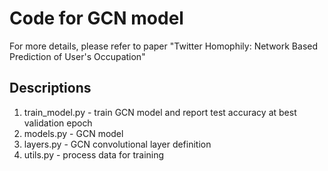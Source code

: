# Code for GCN model
For more details, please refer to paper "Twitter Homophily: Network Based Prediction of User's Occupation"

## Descriptions
1. train_model.py - train GCN model and report test accuracy at best validation epoch
2. models.py - GCN model
3. layers.py - GCN convolutional layer definition
4. utils.py - process data for training

